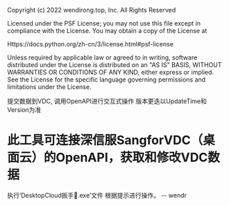 Copyright (c) 2022 wendirong.top, Inc. All Rights Reserved

Licensed under the PSF License;
you may not use this file except in compliance with the License. You may obtain a copy of the License at

Https://docs.python.org/zh-cn/3/license.html#psf-license

Unless required by applicable law or agreed to in writing,
software distributed under the License is distributed on an "AS IS" BASIS,
WITHOUT WARRANTIES OR CONDITIONS OF ANY KIND, either express or implied.
See the License for the specific language governing permissions and limitations under the License.

提交数据到VDC, 调用OpenAPI进行交互式操作
版本更迭以UpdateTime和Version为准

#  此工具可连接深信服SangforVDC（桌面云）的OpenAPI，获取和修改VDC数据

执行‘DesktopCloud扳手🔧.exe’文件
根据提示进行操作。  -- wendr

